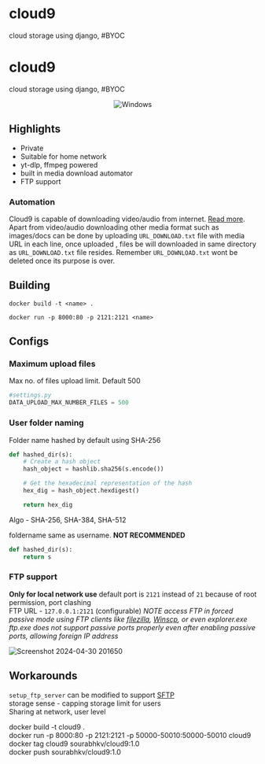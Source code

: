 # cloud9
cloud storage using django, #BYOC

# cloud9
cloud storage using django, #BYOC
<p align="center">
<img alt="Windows" src="https://img.shields.io/badge/Windows-0078D6?style=flat&logo=windows&logoColor=white" ></a>
</a>
</p>

## Highlights
- Private
- Suitable for home network
- yt-dlp, ffmpeg powered
- built in media download automator
- FTP support

### Automation
Cloud9 is capable of downloading video/audio from internet. [Read more](https://github.com/yt-dlp/yt-dlp).<br>
Apart from video/audio downloading other media format such as images/docs can be done by uploading `URL_DOWNLOAD.txt` file with media URL in each line, once uploaded , files be will downloaded in same directory as `URL_DOWNLOAD.txt` file resides. Remember `URL_DOWNLOAD.txt` wont be deleted once its purpose is over.

## Building
```shell
docker build -t <name> .

docker run -p 8000:80 -p 2121:2121 <name>
```

## Configs
### Maximum upload files
Max no. of files upload limit. Default 500
```python
#settings.py
DATA_UPLOAD_MAX_NUMBER_FILES = 500
```

### User folder naming
Folder name hashed by default using SHA-256
```python
def hashed_dir(s):
    # Create a hash object
    hash_object = hashlib.sha256(s.encode())

    # Get the hexadecimal representation of the hash
    hex_dig = hash_object.hexdigest()

    return hex_dig
```
Algo - SHA-256, SHA-384, SHA-512

foldername same as username. **NOT RECOMMENDED**
```python
def hashed_dir(s):
    return s
```

### FTP support
**Only for local network use**
default port is `2121` instead of `21` because of root permission, port clashing<br>
FTP URL - `127.0.0.1:2121` (configurable)
*NOTE access FTP in forced passive mode using FTP clients like [filezilla](https://filezilla-project.org/), [Winscp](https://winscp.net/eng/download.php), or even explorer.exe<br>
ftp.exe does not support passive ports properly even after enabling passive ports, allowing foreign IP address*<br>

![Screenshot 2024-04-30 201650](https://github.com/sourabhkv/cloud9/assets/55890376/751cfe89-7928-4d10-a3ef-ed60e285067b)


## Workarounds
`setup_ftp_server` can be modified to support [SFTP](https://pyftpdlib.readthedocs.io/en/latest/tutorial.html#ftps-ftp-over-tls-ssl-server)<br>
storage sense - capping storage limit for users<br>
Sharing at network, user level

docker build -t cloud9 .<br>
docker run -p 8000:80 -p 2121:2121 -p 50000-50010:50000-50010 cloud9<br>
docker tag cloud9 sourabhkv/cloud9:1.0<br>
docker push sourabhkv/cloud9:1.0